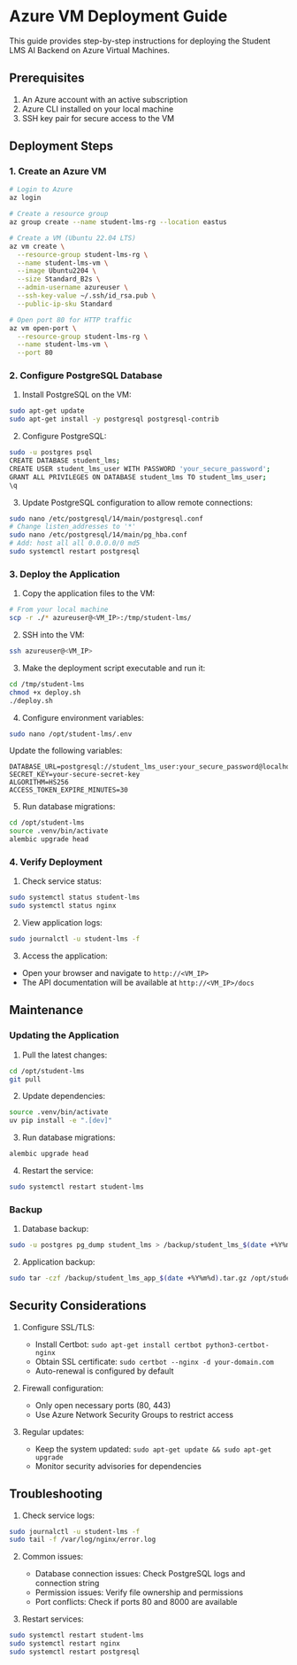 # Azure VM Deployment Guide

This guide provides step-by-step instructions for deploying the Student LMS AI Backend on Azure Virtual Machines.

## Prerequisites

1. An Azure account with an active subscription
2. Azure CLI installed on your local machine
3. SSH key pair for secure access to the VM

## Deployment Steps

### 1. Create an Azure VM

```bash
# Login to Azure
az login

# Create a resource group
az group create --name student-lms-rg --location eastus

# Create a VM (Ubuntu 22.04 LTS)
az vm create \
  --resource-group student-lms-rg \
  --name student-lms-vm \
  --image Ubuntu2204 \
  --size Standard_B2s \
  --admin-username azureuser \
  --ssh-key-value ~/.ssh/id_rsa.pub \
  --public-ip-sku Standard

# Open port 80 for HTTP traffic
az vm open-port \
  --resource-group student-lms-rg \
  --name student-lms-vm \
  --port 80
```

### 2. Configure PostgreSQL Database

1. Install PostgreSQL on the VM:
```bash
sudo apt-get update
sudo apt-get install -y postgresql postgresql-contrib
```

2. Configure PostgreSQL:
```bash
sudo -u postgres psql
CREATE DATABASE student_lms;
CREATE USER student_lms_user WITH PASSWORD 'your_secure_password';
GRANT ALL PRIVILEGES ON DATABASE student_lms TO student_lms_user;
\q
```

3. Update PostgreSQL configuration to allow remote connections:
```bash
sudo nano /etc/postgresql/14/main/postgresql.conf
# Change listen_addresses to '*'
sudo nano /etc/postgresql/14/main/pg_hba.conf
# Add: host all all 0.0.0.0/0 md5
sudo systemctl restart postgresql
```

### 3. Deploy the Application

1. Copy the application files to the VM:
```bash
# From your local machine
scp -r ./* azureuser@<VM_IP>:/tmp/student-lms/
```

2. SSH into the VM:
```bash
ssh azureuser@<VM_IP>
```

3. Make the deployment script executable and run it:
```bash
cd /tmp/student-lms
chmod +x deploy.sh
./deploy.sh
```

4. Configure environment variables:
```bash
sudo nano /opt/student-lms/.env
```

Update the following variables:
```
DATABASE_URL=postgresql://student_lms_user:your_secure_password@localhost:5432/student_lms
SECRET_KEY=your-secure-secret-key
ALGORITHM=HS256
ACCESS_TOKEN_EXPIRE_MINUTES=30
```

5. Run database migrations:
```bash
cd /opt/student-lms
source .venv/bin/activate
alembic upgrade head
```

### 4. Verify Deployment

1. Check service status:
```bash
sudo systemctl status student-lms
sudo systemctl status nginx
```

2. View application logs:
```bash
sudo journalctl -u student-lms -f
```

3. Access the application:
- Open your browser and navigate to `http://<VM_IP>`
- The API documentation will be available at `http://<VM_IP>/docs`

## Maintenance

### Updating the Application

1. Pull the latest changes:
```bash
cd /opt/student-lms
git pull
```

2. Update dependencies:
```bash
source .venv/bin/activate
uv pip install -e ".[dev]"
```

3. Run database migrations:
```bash
alembic upgrade head
```

4. Restart the service:
```bash
sudo systemctl restart student-lms
```

### Backup

1. Database backup:
```bash
sudo -u postgres pg_dump student_lms > /backup/student_lms_$(date +%Y%m%d).sql
```

2. Application backup:
```bash
sudo tar -czf /backup/student_lms_app_$(date +%Y%m%d).tar.gz /opt/student-lms
```

## Security Considerations

1. Configure SSL/TLS:
   - Install Certbot: `sudo apt-get install certbot python3-certbot-nginx`
   - Obtain SSL certificate: `sudo certbot --nginx -d your-domain.com`
   - Auto-renewal is configured by default

2. Firewall configuration:
   - Only open necessary ports (80, 443)
   - Use Azure Network Security Groups to restrict access

3. Regular updates:
   - Keep the system updated: `sudo apt-get update && sudo apt-get upgrade`
   - Monitor security advisories for dependencies

## Troubleshooting

1. Check service logs:
```bash
sudo journalctl -u student-lms -f
sudo tail -f /var/log/nginx/error.log
```

2. Common issues:
   - Database connection issues: Check PostgreSQL logs and connection string
   - Permission issues: Verify file ownership and permissions
   - Port conflicts: Check if ports 80 and 8000 are available

3. Restart services:
```bash
sudo systemctl restart student-lms
sudo systemctl restart nginx
sudo systemctl restart postgresql
``` 